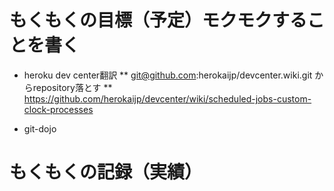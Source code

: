 # もくもくの目標（予定）モクモクすることを書く
* heroku dev center翻訳
** git@github.com:herokaijp/devcenter.wiki.git からrepository落とす
** https://github.com/herokaijp/devcenter/wiki/scheduled-jobs-custom-clock-processes

* git-dojo

# もくもくの記録（実績）
